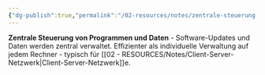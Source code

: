 ```yaml
---
{"dg-publish":true,"permalink":"/02-resources/notes/zentrale-steuerung-von-programmen-und-daten/","tags":["informatik/netzwerk/verwaltung","administration"],"noteIcon":"","updated":"2025-09-10T16:35:42.535+02:00"}
---
```



**Zentrale Steuerung von Programmen und Daten** - Software-Updates und Daten werden zentral verwaltet.
Effizienter als individuelle Verwaltung auf jedem Rechner - typisch für [[02 - RESOURCES/Notes/Client-Server-Netzwerk\|Client-Server-Netzwerk]]e.